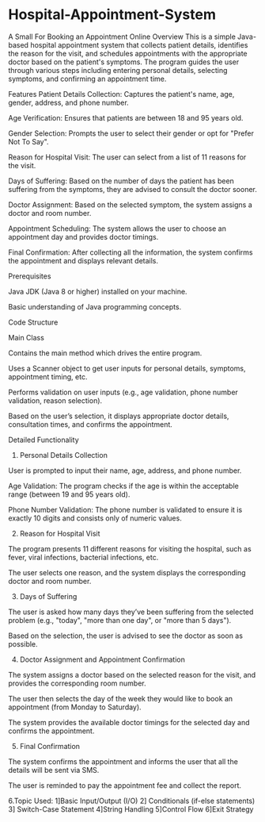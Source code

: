 # Hospital-Appointment-System
A Small For Booking an Appointment Online
Overview
This is a simple Java-based hospital appointment system that collects patient details, identifies the reason for the visit, and schedules appointments with the appropriate doctor based on the patient's symptoms. The program guides the user through various steps including entering personal details, selecting symptoms, and confirming an appointment time.


Features
Patient Details Collection: Captures the patient's name, age, gender, address, and phone number.

Age Verification: Ensures that patients are between 18 and 95 years old.

Gender Selection: Prompts the user to select their gender or opt for "Prefer Not To Say".

Reason for Hospital Visit: The user can select from a list of 11 reasons for the visit.

Days of Suffering: Based on the number of days the patient has been suffering from the symptoms, they are advised to consult the doctor sooner.

Doctor Assignment: Based on the selected symptom, the system assigns a doctor and room number.

Appointment Scheduling: The system allows the user to choose an appointment day and provides doctor timings.

Final Confirmation: After collecting all the information, the system confirms the appointment and displays relevant details.


Prerequisites

Java JDK (Java 8 or higher) installed on your machine.

Basic understanding of Java programming concepts.


Code Structure

Main Class

Contains the main method which drives the entire program.

Uses a Scanner object to get user inputs for personal details, symptoms, appointment timing, etc.

Performs validation on user inputs (e.g., age validation, phone number validation, reason selection).

Based on the user’s selection, it displays appropriate doctor details, consultation times, and confirms the appointment.


Detailed Functionality

1. Personal Details Collection

User is prompted to input their name, age, address, and phone number.

Age Validation: The program checks if the age is within the acceptable range (between 19 and 95 years old).

Phone Number Validation: The phone number is validated to ensure it is exactly 10 digits and consists only of numeric values.


2. Reason for Hospital Visit

The program presents 11 different reasons for visiting the hospital, such as fever, viral infections, bacterial infections, etc.

The user selects one reason, and the system displays the corresponding doctor and room number.


3. Days of Suffering

The user is asked how many days they’ve been suffering from the selected problem (e.g., "today", "more than one day", or "more than 5 days").

Based on the selection, the user is advised to see the doctor as soon as possible.


4. Doctor Assignment and Appointment Confirmation

The system assigns a doctor based on the selected reason for the visit, and provides the corresponding room number.

The user then selects the day of the week they would like to book an appointment (from Monday to Saturday).

The system provides the available doctor timings for the selected day and confirms the appointment.


5. Final Confirmation

The system confirms the appointment and informs the user that all the details will be sent via SMS.

The user is reminded to pay the appointment fee and collect the report.


6.Topic Used:
1]Basic Input/Output (I/O)
2] Conditionals (if-else statements)
3] Switch-Case Statement
4]String Handling
5]Control Flow
6]Exit Strategy
